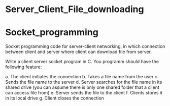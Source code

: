 # Server_Client_File_downloading
# Socket_programming
Socket programming code for server-client networking, in which connection between client and server where client can download file from server.

Write a client server socket program in C. You programm should have the following feature:

a. The client initiates the connection
b. Takes a file name from the user
c. Sends the file name to the server
d. Server searches for the file name in its shared drive (you can assume there is only one shared folder that a client can access file from)
e. Server sends the file to the client
f. Clients stores it in its local drive
g. Client closes the connection
